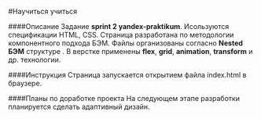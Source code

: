 #Научиться учиться

####Описание
Задание **sprint 2 yandex-praktikum**.
Исользуются спецификации HTML, CSS.
Страница разработана по методологии компонентного подхода БЭМ. 
Файлы организованы согласно **Nested БЭМ** структуре . 
В верстке применены **flex**, **grid**, **animation**, **transform** и др. технологии.

####Инструкция
Страница запускается открытием файла index.html в браузере.

####Планы по доработке проекта
На следующем этапе разработки планируется сделать адаптивный дизайн.

